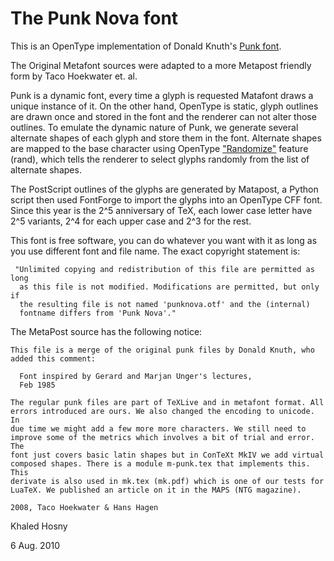 The Punk Nova font
==================

This is an OpenType implementation of Donald Knuth's
[Punk font](http://tug.org/TUGboat/Articles/tb09-2/tb21knut.pdf).

The Original Metafont sources were adapted to a more Metapost friendly
form by Taco Hoekwater et. al.

Punk is a dynamic font, every time a glyph is requested Matafont draws
a unique instance of it. On the other hand, OpenType is static, glyph
outlines are drawn once and stored in the font and the renderer can not
alter those outlines. To emulate the dynamic nature of Punk, we generate
several alternate shapes of each glyph and store them in the font.
Alternate shapes are mapped to the base character using OpenType
["Randomize"](http://www.microsoft.com/typography/otspec/features_pt.htm#rand)
feature (rand), which tells the renderer to select glyphs randomly from
the list of alternate shapes.

The PostScript outlines of the glyphs are generated by Matapost, a
Python script then used FontForge to import the glyphs into an OpenType
CFF font. Since this year is the 2^5 anniversary of TeX, each lower case
letter have 2^5 variants, 2^4 for each upper case and 2^3 for the rest.

This font is free software, you can do whatever you want with it as long
as you use different font and file name. The exact copyright statement is:

     "Unlimited copying and redistribution of this file are permitted as long
      as this file is not modified. Modifications are permitted, but only if
      the resulting file is not named 'punknova.otf' and the (internal)
      fontname differs from 'Punk Nova'."

The MetaPost source has the following notice:

    This file is a merge of the original punk files by Donald Knuth, who
    added this comment:
    
      Font inspired by Gerard and Marjan Unger's lectures,
      Feb 1985

    The regular punk files are part of TeXLive and in metafont format. All
    errors introduced are ours. We also changed the encoding to unicode. In
    due time we might add a few more more characters. We still need to
    improve some of the metrics which involves a bit of trial and error. The
    font just covers basic latin shapes but in ConTeXt MkIV we add virtual
    composed shapes. There is a module m-punk.tex that implements this. This
    derivate is also used in mk.tex (mk.pdf) which is one of our tests for
    LuaTeX. We published an article on it in the MAPS (NTG magazine).
    
    2008, Taco Hoekwater & Hans Hagen




Khaled Hosny

6 Aug. 2010
